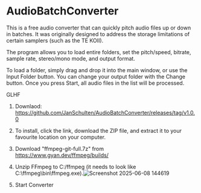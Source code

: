 # AudioBatchConverter

This is a free audio converter that can quickly pitch audio files up or down in batches.
It was originally designed to address the storage limitations of certain samplers (such as the TE KOII).

The program allows you to load entire folders, set the pitch/speed, bitrate, sample rate, stereo/mono mode, and output format.

To load a folder, simply drag and drop it into the main window, or use the Input Folder button.
You can change your output folder with the Change button.
Once you press Start, all audio files in the list will be processed.

GLHF

1. Downlaod: https://github.com/JanSchulten/AudioBatchConverter/releases/tag/v1.0.0
2. To install, click the link, download the ZIP file, and extract it to your favourite location on your computer.
3. Download "ffmpeg-git-full.7z" from https://www.gyan.dev/ffmpeg/builds/
4. Unzip FFmpeg to C:/ffmpeg (it needs to look like C:\ffmpeg\bin\ffmpeg.exe).![Screenshot 2025-06-08 144619](https://github.com/user-attachments/assets/05d5a4b8-7156-4cbb-8a90-978bc369e2c6)

5. Start Converter
